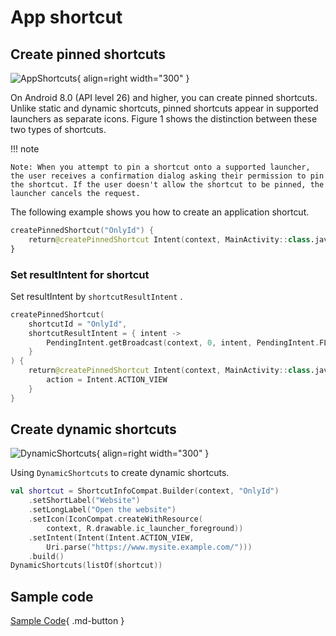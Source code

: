 # App shortcut

## Create pinned shortcuts

![AppShortcuts](../img/app_shortcuts.png){ align=right width="300" }

On Android 8.0 (API level 26) and higher, you can create pinned shortcuts. Unlike static and dynamic shortcuts, pinned shortcuts appear in supported launchers as separate icons. Figure 1 shows the distinction between these two types of shortcuts.

!!! note  
    
    Note: When you attempt to pin a shortcut onto a supported launcher, the user receives a confirmation dialog asking their permission to pin the shortcut. If the user doesn't allow the shortcut to be pinned, the launcher cancels the request.

The following example shows you how to create an application shortcut.

```kotlin
createPinnedShortcut("OnlyId") {
    return@createPinnedShortcut Intent(context, MainActivity::class.java)
}
```

### Set resultIntent for shortcut

Set resultIntent by `shortcutResultIntent` .

```kotlin
createPinnedShortcut(
    shortcutId = "OnlyId",
    shortcutResultIntent = { intent ->
        PendingIntent.getBroadcast(context, 0, intent, PendingIntent.FLAG_IMMUTABLE)
    }
) {
    return@createPinnedShortcut Intent(context, MainActivity::class.java).apply {
        action = Intent.ACTION_VIEW
    }
}
```

## Create dynamic shortcuts

![DynamicShortcuts](../img/dynamic_shortcuts.png){ align=right width="300" }

Using `DynamicShortcuts` to create dynamic shortcuts.

```kotlin
val shortcut = ShortcutInfoCompat.Builder(context, "OnlyId")
    .setShortLabel("Website")
    .setLongLabel("Open the website")
    .setIcon(IconCompat.createWithResource(
        context, R.drawable.ic_launcher_foreground))
    .setIntent(Intent(Intent.ACTION_VIEW,
        Uri.parse("https://www.mysite.example.com/")))
    .build()
DynamicShortcuts(listOf(shortcut))
```

## Sample code

[Sample Code](https://github.com/SakurajimaMaii/Android-Vast-Extension/blob/develop/app-compose/src/main/java/com/ave/vastgui/appcompose/example/AppShortcuts.kt){ .md-button }
